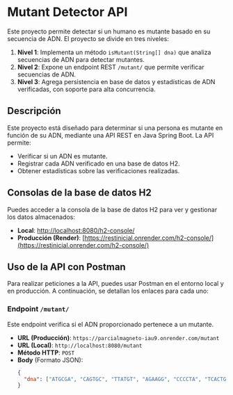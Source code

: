 # Mutant Detector API

Este proyecto permite detectar si un humano es mutante basado en su secuencia de ADN. El proyecto se divide en tres niveles:

1. **Nivel 1**: Implementa un método `isMutant(String[] dna)` que analiza secuencias de ADN para detectar mutantes.
2. **Nivel 2**: Expone un endpoint REST `/mutant/` que permite verificar secuencias de ADN.
3. **Nivel 3**: Agrega persistencia en base de datos y estadísticas de ADN verificadas, con soporte para alta concurrencia.

## Descripción

Este proyecto está diseñado para determinar si una persona es mutante en función de su ADN, mediante una API REST en Java Spring Boot. La API permite:
- Verificar si un ADN es mutante.
- Registrar cada ADN verificado en una base de datos H2.
- Obtener estadísticas sobre las verificaciones realizadas.

## Consolas de la base de datos H2

Puedes acceder a la consola de la base de datos H2 para ver y gestionar los datos almacenados:

- **Local**: [http://localhost:8080/h2-console/](http://localhost:8080/h2-console/)
- **Producción (Render)**: [https://restinicial.onrender.com/h2-console/](https://restinicial.onrender.com/h2-console/)

## Uso de la API con Postman

Para realizar peticiones a la API, puedes usar Postman en el entorno local y en producción. A continuación, se detallan los enlaces para cada uno:

### Endpoint `/mutant/`

Este endpoint verifica si el ADN proporcionado pertenece a un mutante.

- **URL (Producción)**: `https://parcialmagneto-iau9.onrender.com/mutant`
- **URL (Local)**: `http://localhost:8080/mutant`
- **Método HTTP**: `POST`
- **Body** (Formato JSON):
   ```json
   {
     "dna": ["ATGCGA", "CAGTGC", "TTATGT", "AGAAGG", "CCCCTA", "TCACTG"]
   }

